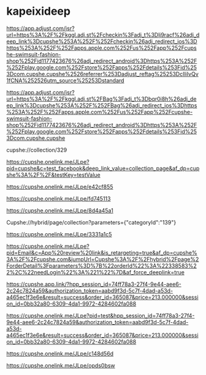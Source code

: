 # kapeixideep
https://app.adjust.com/jsr?url=https%3A%2F%2Fkggl.adj.st%2Fcheckin%3Fadj_t%3Dlj9racf%26adj_deep_link%3Dcupshe%253A%252F%252Fcheckin%26adj_redirect_ios%3Dhttps%253A%252F%252Fapps.apple.com%252Fus%252Fapp%252Fcupshe-swimsuit-fashion-shop%252Fid1177423676%26adj_redirect_android%3Dhttps%253A%252F%252Fplay.google.com%252Fstore%252Fapps%252Fdetails%253Fid%253Dcom.cupshe.cupshe%2526referrer%253Dadjust_reftag%25253DcIliIvQv1fCNA%252526utm_source%25253Dstandard

https://app.adjust.com/jsr?url=https%3A%2F%2Fkggl.adj.st%2FBag%3Fadj_t%3Dbqr0i8h%26adj_deep_link%3Dcupshe%253A%252F%252FBag%26adj_redirect_ios%3Dhttps%253A%252F%252Fapps.apple.com%252Fus%252Fapp%252Fcupshe-swimsuit-fashion-shop%252Fid1177423676%26adj_redirect_android%3Dhttps%253A%252F%252Fplay.google.com%252Fstore%252Fapps%252Fdetails%253Fid%253Dcom.cupshe.cupshe


cupshe://collection/329


https://cupshe.onelink.me/JLpe?pid=cupshe&c=test_facebook&deep_link_value=collection_page&af_dp=cupshe%3A%2F%2F&testKey=testValue

https://cupshe.onelink.me/JLpe/e42cf855

https://cupshe.onelink.me/JLpe/fd745113


https://cupshe.onelink.me/JLpe/8d4a45a1

Cupshe://hybrid/page/collection?parameters={"categoryId":"139"}


https://cupshe.onelink.me/JLpe/3331a1c5

https://cupshe.onelink.me/JLpe?pid=Email&c=App%20review%20link&is_retargeting=true&af_dp=cupshe%3A%2F%2Fcupshe.com&jumpUrl=Cupshe%3A%2F%2Fhybrid%2Fpage%2ForderDetail%3Fparameters%3D%7B%22orderId%22%3A%22338583%22%2C%22needLogin%22%3A%221%22%7D&af_force_deeplink=true



https://cupshe.app.link/?hpp_session_id=74ff78a3-27f4-9e44-aee6-2c24c7824a59&authorization_token=aabd9f3d-5c7f-4dad-a53d-a465ec1f3e6e&result=success&order_id=365087&price=213.000000&session_id=0bb32a80-6309-4da1-9972-4284602fa088


https://cupshe.onelink.me/JLpe?pid=test&hpp_session_id=74ff78a3-27f4-9e44-aee6-2c24c7824a59&authorization_token=aabd9f3d-5c7f-4dad-a53d-a465ec1f3e6e&result=success&order_id=365087&price=213.000000&session_id=0bb32a80-6309-4da1-9972-4284602fa088


https://cupshe.onelink.me/JLpe/c148d56d

https://cupshe.onelink.me/JLpe/opds0bsw
